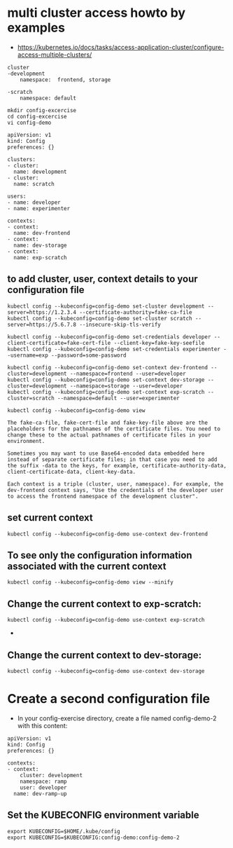 # multi cluster access howto by examples
- https://kubernetes.io/docs/tasks/access-application-cluster/configure-access-multiple-clusters/

```
cluster
-development
    namespace:  frontend, storage

-scratch
    namespace: default
```
```
mkdir config-excercise
cd config-excercise
vi config-demo

```
```
apiVersion: v1
kind: Config
preferences: {}

clusters:
- cluster:
  name: development
- cluster:
  name: scratch

users:
- name: developer
- name: experimenter

contexts:
- context:
  name: dev-frontend
- context:
  name: dev-storage
- context:
  name: exp-scratch
```

## to add cluster, user, context details to your configuration file
```
kubectl config --kubeconfig=config-demo set-cluster development --server=https://1.2.3.4 --certificate-authority=fake-ca-file
kubectl config --kubeconfig=config-demo set-cluster scratch --server=https://5.6.7.8 --insecure-skip-tls-verify

kubectl config --kubeconfig=config-demo set-credentials developer --client-certificate=fake-cert-file --client-key=fake-key-seefile
kubectl config --kubeconfig=config-demo set-credentials experimenter --username=exp --password=some-password

kubectl config --kubeconfig=config-demo set-context dev-frontend --cluster=development --namespace=frontend --user=developer
kubectl config --kubeconfig=config-demo set-context dev-storage --cluster=development --namespace=storage --user=developer
kubectl config --kubeconfig=config-demo set-context exp-scratch --cluster=scratch --namespace=default --user=experimenter
```
```
kubectl config --kubeconfig=config-demo view
```
```
The fake-ca-file, fake-cert-file and fake-key-file above are the placeholders for the pathnames of the certificate files. You need to change these to the actual pathnames of certificate files in your environment.

Sometimes you may want to use Base64-encoded data embedded here instead of separate certificate files; in that case you need to add the suffix -data to the keys, for example, certificate-authority-data, client-certificate-data, client-key-data.

Each context is a triple (cluster, user, namespace). For example, the dev-frontend context says, "Use the credentials of the developer user to access the frontend namespace of the development cluster".
```

## set current context
```
kubectl config --kubeconfig=config-demo use-context dev-frontend
```
## To see only the configuration information associated with the current context 
```
kubectl config --kubeconfig=config-demo view --minify
```

## Change the current context to exp-scratch:
```
kubectl config --kubeconfig=config-demo use-context exp-scratch
```
- 
## Change the current context to dev-storage:
```
kubectl config --kubeconfig=config-demo use-context dev-storage
```

# Create a second configuration file 
- In your config-exercise directory, create a file named config-demo-2 with this content:
```
apiVersion: v1
kind: Config
preferences: {}

contexts:
- context:
    cluster: development
    namespace: ramp
    user: developer
  name: dev-ramp-up
```

## Set the KUBECONFIG environment variable
```
export KUBECONFIG=$HOME/.kube/config
export KUBECONFIG=$KUBECONFIG:config-demo:config-demo-2
```
